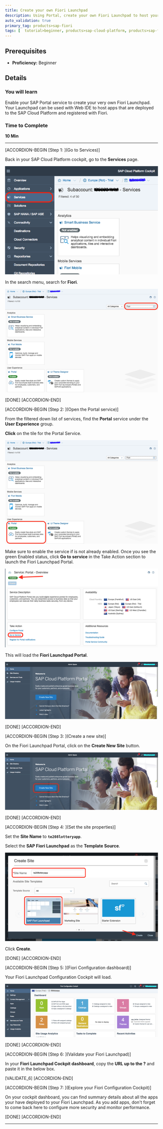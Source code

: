 ```yaml
---
title: Create your own Fiori Launchpad
description: Using Portal, create your own Fiori Launchpad to host your applications
auto_validation: true
primary_tag: products>sap-fiori
tags: [  tutorial>beginner, products>sap-cloud-platform, products>sap-fiori ]
---
```


## Prerequisites  
 - **Proficiency:** Beginner


## Details
### You will learn  
Enable your SAP Portal service to create your very own Fiori Launchpad. Your Launchpad can be used with Web IDE to host apps that are deployed to the SAP Cloud Platform and registered with Fiori.

### Time to Complete
**10 Min**

---

[ACCORDION-BEGIN [Step 1: ](Go to Services)]

Back in your SAP Cloud Platform cockpit, go to the **Services** page.

![service in Cloud Platform cockpit](1.png)

In the search menu, search for **Fiori**.

![service search for Fiori](2.png)

[DONE]
[ACCORDION-END]

[ACCORDION-BEGIN [Step 2: ](Open the Portal service)]

From the filtered down list of services, find the **Portal** service under the **User Experience** group.

**Click** on the tile for the Portal Service.

![Portal tile in services](3.png)

Make sure to enable the service if is not already enabled. Once you see the green Enabled status, click **Go to service** in the Take Action section to launch the Fiori Launchpad Portal.

![service overview for portal](4.png)

This will load the **Fiori Launchpad Portal**.

![Fiori launchpad portal home screen](5.png)

[DONE]
[ACCORDION-END]


[ACCORDION-BEGIN [Step 3: ](Create a new site)]

On the Fiori Launchpad Portal, click on the **Create New Site** button.

![new site button on home screen](6.png)

[DONE]
[ACCORDION-END]

[ACCORDION-BEGIN [Step 4: ](Set the site properties)]

Set the **Site Name** to **`te208lotteryapp`**.

Select the **SAP Fiori Launchpad** as the **Template Source**.

![new site settings](7.png)

Click **Create**.

[DONE]
[ACCORDION-END]

[ACCORDION-BEGIN [Step 5: ](Fiori Configuration dashboard)]

Your Fiori Launchpad Configuration Cockpit will load.

![new site dashboard](8.png)


[DONE]
[ACCORDION-END]

[ACCORDION-BEGIN [Step 6: ](Validate your Fiori Launchpad)]

In your **Fiori Launchpad Cockpit dashboard**, copy the **URL up to the ?** and paste it in the below box.

[VALIDATE_6]
[ACCORDION-END]

[ACCORDION-BEGIN [Step 7: ](Explore your Fiori Configuration Cockpit)]

On your cockpit dashboard, you can find summary details about all the apps your have deployed to your Fiori Launchpad. As you add apps, don't forget to come back here to configure more security and monitor performance.

[DONE]
[ACCORDION-END]

---
